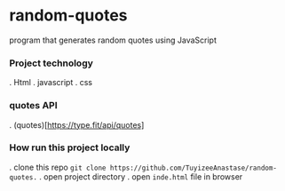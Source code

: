 # random-quotes
program that generates random quotes using JavaScript

### Project technology
. Html
. javascript
. css

### quotes API
 . (quotes)[https://type.fit/api/quotes]
 
 ### How run this project locally
 . clone this repo `git clone https://github.com/TuyizeeAnastase/random-quotes.`
 . open project directory
 . open `inde.html` file in browser
 

